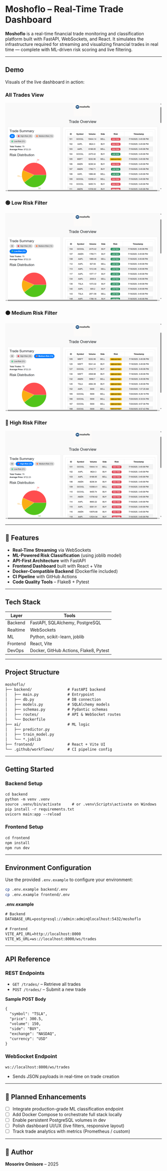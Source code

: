 # Moshoflo – Real-Time Trade Dashboard

**Moshoflo** is a real-time financial trade monitoring and classification platform built with FastAPI, WebSockets, and React. It simulates the infrastructure required for streaming and visualizing financial trades in real time — complete with ML-driven risk scoring and live filtering.

---

## Demo

Visuals of the live dashboard in action:

### All Trades View
![All Trades](demo/demo-overview-1.png)

### 🟢 Low Risk Filter
![High Risk](demo/demo-overview-2.png)

### 🟠 Medium Risk Filter
![Medium Risk](demo/demo-overview-3.png)

### 🔴 High Risk Filter
![Low Risk](demo/demo-overview-4.png)


---

## 🔧 Features

- **Real-Time Streaming** via WebSockets  
- **ML-Powered Risk Classification** (using joblib model)  
- **API-First Architecture** with FastAPI  
- **Frontend Dashboard** built with React + Vite  
- **Docker-Compatible Backend** (Dockerfile included)  
- **CI Pipeline** with GitHub Actions  
- **Code Quality Tools** – Flake8 + Pytest  

---

## Tech Stack

| Layer       | Tools                                |
|------------|----------------------------------------|
| Backend    | FastAPI, SQLAlchemy, PostgreSQL        |
| Realtime   | WebSockets                             |
| ML         | Python, scikit-learn, joblib           |
| Frontend   | React, Vite                            |
| DevOps     | Docker, GitHub Actions, Flake8, Pytest |

---

## Project Structure

```
moshoflo/
├── backend/                # FastAPI backend
│   ├── main.py             # Entrypoint
│   ├── db.py               # DB connection
│   ├── models.py           # SQLAlchemy models
│   ├── schemas.py          # Pydantic schemas
│   ├── routes/             # API & WebSocket routes
│   └── Dockerfile
├── ai/                     # ML logic
│   ├── predictor.py
│   ├── train_model.py
│   └── *.joblib
├── frontend/               # React + Vite UI
└── .github/workflows/      # CI pipeline config
```

---

## Getting Started

### Backend Setup

```
cd backend
python -m venv .venv
source .venv/bin/activate     # or .venv\Scripts\activate on Windows
pip install -r requirements.txt
uvicorn main:app --reload
```

### Frontend Setup

```
cd frontend
npm install
npm run dev
```

---

## Environment Configuration

Use the provided `.env.example` to configure your environment:

```bash
cp .env.example backend/.env
cp .env.example frontend/.env
```

**.env.example**
```
# Backend
DATABASE_URL=postgresql://admin:admin@localhost:5432/moshoflo

# Frontend
VITE_API_URL=http://localhost:8000
VITE_WS_URL=ws://localhost:8000/ws/trades
```

---

## API Reference

### REST Endpoints

- `GET /trades/` – Retrieve all trades  
- `POST /trades/` – Submit a new trade

**Sample POST Body**
```
{
  "symbol": "TSLA",
  "price": 300.5,
  "volume": 150,
  "side": "BUY",
  "exchange": "NASDAQ",
  "currency": "USD"
}
```

### WebSocket Endpoint

```
ws://localhost:8000/ws/trades
```

- Sends JSON payloads in real-time on trade creation

---

## 🚧 Planned Enhancements

- [ ] Integrate production-grade ML classification endpoint  
- [ ] Add Docker Compose to orchestrate full stack locally  
- [ ] Enable persistent PostgreSQL volumes in dev  
- [ ] Polish dashboard UI/UX (live filters, responsive layout)  
- [ ] Track trade analytics with metrics (Prometheus / custom)

---

## 👤 Author

**Mosorire Omisore** – 2025
